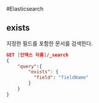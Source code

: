 #Elasticsearch 

## exists
지정한 필드를 포함한 문서를 검색한다.

```json
GET [인덱스 이름]/_search
{
	"query":{
		"exists": {
		  "field": "fieldName"
		}
	}
}
```